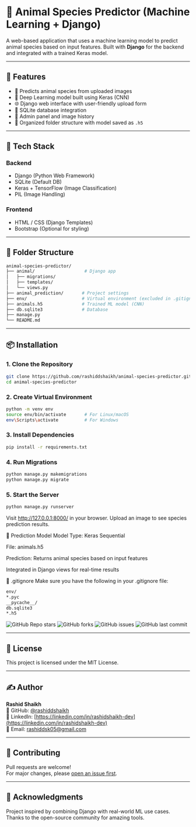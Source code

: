 # 🐾 Animal Species Predictor (Machine Learning + Django)

A web-based application that uses a machine learning model to predict animal species based on input features. Built with **Django** for the backend and integrated with a trained Keras model.

---

## 🚀 Features

- 🧠 Predicts animal species from uploaded images
- 🐍 Deep Learning model built using Keras (CNN)
- 🌐 Django web interface with user-friendly upload form
- 💾 SQLite database integration
- 🔐 Admin panel and image history
- 📂 Organized folder structure with model saved as `.h5`

---

## 🧰 Tech Stack

### Backend
- Django (Python Web Framework)
- SQLite (Default DB)
- Keras + TensorFlow (Image Classification)
- PIL (Image Handling)

### Frontend
- HTML / CSS (Django Templates)
- Bootstrap (Optional for styling)

---

## 📁 Folder Structure
```bash
animal-species-predictor/
├── animal/                   # Django app
│   ├── migrations/
│   ├── templates/
│   └── views.py
├── animal_prediction/       # Project settings
├── env/                     # Virtual environment (excluded in .gitignore)
├── animals.h5               # Trained ML model (CNN)
├── db.sqlite3               # Database
├── manage.py
└── README.md
```
---

## 📦 Installation

### 1. Clone the Repository

```bash
git clone https://github.com/rashiddshaikh/animal-species-predictor.git
cd animal-species-predictor
```

### 2. Create Virtual Environment
```bash
python -m venv env
source env/bin/activate       # For Linux/macOS
env\Scripts\activate          # For Windows
```

### 3. Install Dependencies
```bash
pip install -r requirements.txt
```

### 4. Run Migrations
```bash
python manage.py makemigrations
python manage.py migrate
```

### 5. Start the Server
```bash
python manage.py runserver
```
Visit http://127.0.0.1:8000/ in your browser.
Upload an image to see species prediction results.

🧪 Prediction Model
Model Type: Keras Sequential

File: animals.h5

Prediction: Returns animal species based on input features

Integrated in Django views for real-time results

📄 .gitignore
Make sure you have the following in your .gitignore file:

```markdown
env/
*.pyc
__pycache__/
db.sqlite3
*.h5
```
![GitHub Repo stars](https://img.shields.io/github/stars/rashiddshaikh/animal-species-predictor)
![GitHub forks](https://img.shields.io/github/forks/rashiddshaikh/animal-species-predictor)
![GitHub issues](https://img.shields.io/github/issues/rashiddshaikh/animal-species-predictor)
![GitHub last commit](https://img.shields.io/github/last-commit/rashiddshaikh/animal-species-predictor)

---

## 📄 License  
This project is licensed under the MIT License.

---

## ✍️ Author  
**Rashid Shaikh**  
🔗 GitHub: [@rashiddshaikh](https://github.com/rashiddshaikh)  
🔗 LinkedIn: [https://linkedin.com/in/rashidshaikh-dev](https://linkedin.com/in/rashidshaikh-dev)  
📧 Email: [rashiddsk05@gmail.com](mailto:rashiddsk05@gmail.com)

---

## 🌟 Contributing  
Pull requests are welcome!  
For major changes, please [open an issue first](https://github.com/rashiddshaikh/animal-species-predictor/issues).

---

## 🙏 Acknowledgments  
Project inspired by combining Django with real-world ML use cases.  
Thanks to the open-source community for amazing tools.


